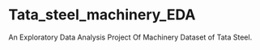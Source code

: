 # Tata_steel_machinery_EDA
An Exploratory Data Analysis Project Of Machinery Dataset of Tata Steel.
